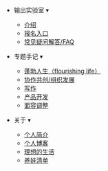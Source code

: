 



- 输出实验室 <span class="arrow">&#x25BE;</span>
  - [介绍](/)
  - [报名入口](signup.md)
  - [常见疑问解答/FAQ](faq.md)

- 专题手记 <span class="arrow">&#x25BE;</span>
  - [蓬勃人生（flourishing life）]()    
  - [协作共创/组织发展]()
  - [写作]()
  - [产品开发]()
  - [面容调整]()    

- 关于 <span class="arrow">&#x25BE;</span>
  - [个人简介]()
  - [个人博客](https://ishanshan.im/)
  - [理想的生活]()
  - [养娃清单]()
